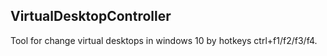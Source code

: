 ## VirtualDesktopController

Tool for change virtual desktops in windows 10 by hotkeys ctrl+f1/f2/f3/f4.
